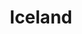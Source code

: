 ---
title: Iceland
crosslinks:
- europe
- france
- asatru
- australia
- place
- visitingiceland
- Drugs
- AdviceAnimals
- Games
- wholesomememes
- palmar
- LifeProTips
- worldpolitics
- unitedkingdom
- WeWantPlates
- AMAAggregator
- MandelaEffect
- OldSchoolCool
- FaroeIslands
---